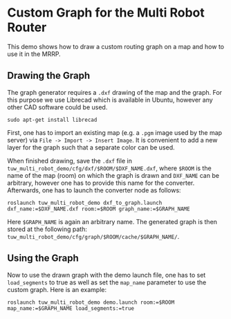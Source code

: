 # Custom Graph for the Multi Robot Router 

This demo shows how to draw a custom routing graph on a map and how to use it in the MRRP.

## Drawing the Graph

The graph generator requires a `.dxf` drawing of the map and the graph. For this purpose we use
Librecad which is available in Ubuntu, however any other CAD software could be used.
```
sudo apt-get install librecad
```

First, one has to import an existing map (e.g. a `.pgm` image used by the map server) via `File -> Import -> Insert Image`.
It is convenient to add a new layer for the graph such that a separate color can be used. 

When finished drawing, save the `.dxf` file in `tuw_multi_robot_demo/cfg/dxf/$ROOM/$DXF_NAME.dxf`, where `$ROOM` is the 
name of the map (room) on which the graph is drawn and `DXF_NAME` can be arbitrary, however one has to provide this name for
the converter. Afterwards, one has to launch the converter node as follows:
```
roslaunch tuw_multi_robot_demo dxf_to_graph.launch dxf_name:=$DXF_NAME.dxf room:=$ROOM graph_name:=$GRAPH_NAME
```
Here `$GRAPH_NAME` is again an arbitrary name. The generated graph is then stored at the following path: 
`tuw_multi_robot_demo/cfg/graph/$ROOM/cache/$GRAPH_NAME/`.

## Using the Graph

Now to use the drawn graph with the demo launch file, one has to set `load_segments` to true as well as set the `map_name`
parameter to use the custom graph. Here is an example:
```
roslaunch tuw_multi_robot_demo demo.launch room:=$ROOM map_name:=$GRAPH_NAME load_segments:=true
```

